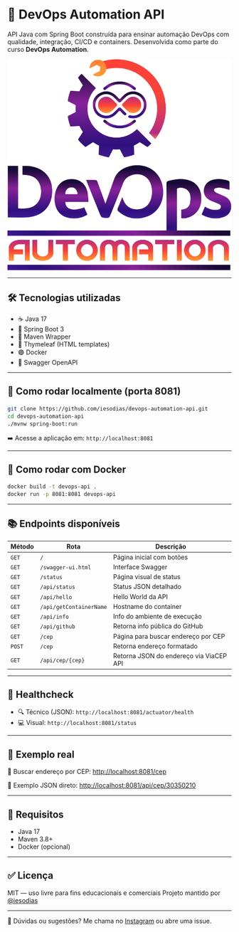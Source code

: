 # 🚀 DevOps Automation API

API Java com Spring Boot construída para ensinar automação DevOps com qualidade, integração, CI/CD e containers.
Desenvolvida como parte do curso **DevOps Automation**.

![DevOps Automation Logo](https://raw.githubusercontent.com/iesodias/devops-automation-api/main/src/main/resources/static/devops.png)

---

## 🛠️ Tecnologias utilizadas

* ☕ Java 17
* 🌱 Spring Boot 3
* 🐘 Maven Wrapper
* 🎨 Thymeleaf (HTML templates)
* 🟣 Docker
* 📘 Swagger OpenAPI

---

## 📆 Como rodar localmente (porta 8081)

```bash
git clone https://github.com/iesodias/devops-automation-api.git
cd devops-automation-api
./mvnw spring-boot:run
```

➡️ Acesse a aplicação em:
`http://localhost:8081`

---

## 🐳 Como rodar com Docker

```bash
docker build -t devops-api .
docker run -p 8081:8081 devops-api
```

---

## 📚 Endpoints disponíveis

| Método | Rota                    | Descrição                               |
| ------ | ----------------------- | --------------------------------------- |
| `GET`  | `/`                     | Página inicial com botões               |
| `GET`  | `/swagger-ui.html`      | Interface Swagger                       |
| `GET`  | `/status`               | Página visual de status                 |
| `GET`  | `/api/status`           | Status JSON detalhado                   |
| `GET`  | `/api/hello`            | Hello World da API                      |
| `GET`  | `/api/getContainerName` | Hostname do container                   |
| `GET`  | `/api/info`             | Info do ambiente de execução            |
| `GET`  | `/api/github`           | Retorna info pública do GitHub          |
| `GET`  | `/cep`                  | Página para buscar endereço por CEP     |
| `POST` | `/cep`                  | Retorna endereço formatado              |
| `GET`  | `/api/cep/{cep}`        | Retorna JSON do endereço via ViaCEP API |

---

## 🧪 Healthcheck

* 🔍 Técnico (JSON): `http://localhost:8081/actuator/health`
* 💻 Visual: `http://localhost:8081/status`

---

## 📍 Exemplo real

🔎 Buscar endereço por CEP:
[http://localhost:8081/cep](http://localhost:8081/cep)

🧱 Exemplo JSON direto:
[http://localhost:8081/api/cep/30350210](http://localhost:8081/api/cep/30350210)

---

## 🧰 Requisitos

* Java 17
* Maven 3.8+
* Docker (opcional)

---

## ✅ Licença

MIT — uso livre para fins educacionais e comerciais
Projeto mantido por [@iesodias](https://github.com/iesodias)

---

💬 Dúvidas ou sugestões? Me chama no [Instagram](https://instagram.com/) ou abre uma issue.
